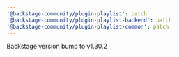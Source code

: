 ```yaml
---
'@backstage-community/plugin-playlist': patch
'@backstage-community/plugin-playlist-backend': patch
'@backstage-community/plugin-playlist-common': patch
---
```


Backstage version bump to v1.30.2
